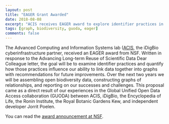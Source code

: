 ```yaml
---
layout: post
title: "EAGER Grant Awarded"
date: 2018-08-08
excerpt: "ACIS receives EAGER award to explore identifier practices in biodiversity by building data graphs"
tags: [graph, biodiversity, guoda, eager]
comments: false
---
```

The Advanced Computing and Information Systems lab ([ACIS](https://www.acis.ufl.edu/), the iDigBio cyberinfrastructure partner, 
received an EAGER award from NSF. Written in response to the Advancing Long-term Reuse of Scientific 
Data Dear Colleague letter, the goal will be to examine identifier practices and quantify how those 
practices influence our ability to link data together into graphs with recommendations for future 
improvements. Over the next two years we will be assembling open biodiversity data, constructing 
graphs of relationships, and reporting on our successes and challenges. This proposal came as a direct 
result of our experiences in the Global Unified Open Data Access collaboration (GUODA) between ACIS, 
iDigBio, the Encyclopedia of Life, the Ronin Institute, the Royal Botanic Gardens Kew, and independent 
developer Jorrit Poelen.

You can read the [award announcement at NSF](https://www.nsf.gov/awardsearch/showAward?AWD_ID=1839201&HistoricalAwards=false).
